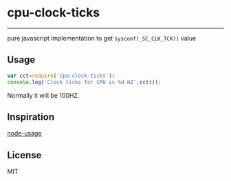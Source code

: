 # cpu-clock-ticks
--------------------------

pure javascript implementation to get `sysconf(_SC_CLK_TCK))` value

## Usage

```javascript
var cct=require('cpu-clock-ticks');
console.log('Clock ticks for CPU is %d HZ',cct());
```
Normally it will be 100HZ.

## Inspiration
[node-usage](https://github.com/arunoda/node-usage)

## License
MIT



